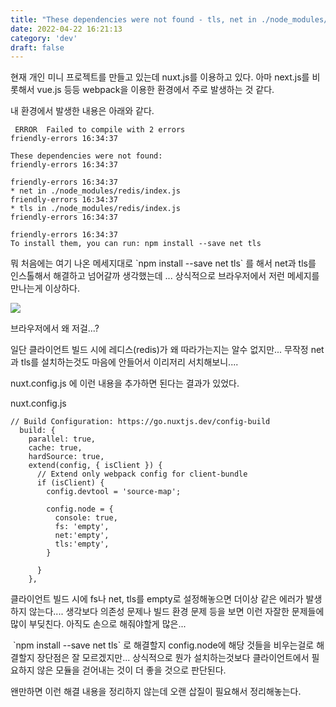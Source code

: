 ```yaml
---
title: "These dependencies were not found - tls, net in ./node_modules/.../...js"
date: 2022-04-22 16:21:13
category: 'dev'
draft: false
---
```


현재 개인 미니 프로젝트를 만들고 있는데 nuxt.js를 이용하고 있다. 아마 next.js를 비롯해서 vue.js 등등 webpack을 이용한 환경에서 주로 발생하는 것 같다. 

내 환경에서 발생한 내용은 아래와 같다. 

     ERROR  Failed to compile with 2 errors                                                                                                                                      friendly-errors 16:34:37  
    
    These dependencies were not found:                                                                                                                                           friendly-errors 16:34:37  
                                                                                                                                                                                 friendly-errors 16:34:37
    * net in ./node_modules/redis/index.js                                                                                                                                       friendly-errors 16:34:37  
    * tls in ./node_modules/redis/index.js                                                                                                                                       friendly-errors 16:34:37  
                                                                                                                                                                                 friendly-errors 16:34:37  
    To install them, you can run: npm install --save net tls    

뭐 처음에는 여기 나온 메세지대로 \`npm install --save net tls\` 를 해서 net과 tls를 인스톨해서 해결하고 넘어갈까 생각했는데 ... 상식적으로 브라우저에서 저런 메세지를 만나는게 이상하다. 

![](https://blog.kakaocdn.net/dn/Ra00H/btq4s2njJJ9/SnEmNCE8my8hzUq3GdXBJ0/img.png)

브라우저에서 왜 저걸...? 

일단 클라이언트 빌드 시에 레디스(redis)가 왜 따라가는지는 알수 없지만... 무작정 net과 tls를 설치하는것도 마음에 안들어서 이리저리 서치해보니.... 

nuxt.config.js 에 이런 내용을 추가하면 된다는 결과가 있었다. 

nuxt.config.js

    // Build Configuration: https://go.nuxtjs.dev/config-build
      build: {
        parallel: true,
        cache: true,
        hardSource: true,
        extend(config, { isClient }) {
          // Extend only webpack config for client-bundle
          if (isClient) {
            config.devtool = 'source-map';
            
            config.node = {
              console: true,
              fs: 'empty',
              net:'empty',
              tls:'empty',
            }
            
          }
        },

클라이언트 빌드 시에 fs나 net, tls를 empty로 설정해놓으면 더이상 같은 에러가 발생하지 않는다.... 생각보다 의존성 문제나 빌드 환경 문제 등을 보면 이런 자잘한 문제들에 많이 부딪친다. 아직도 손으로 해줘야할게 많은... 

 \`npm install --save net tls\` 로 해결할지 config.node에 해당 것들을 비우는걸로 해결할지 장단점은 잘 모르겠지만... 상식적으로 뭔가 설치하는것보다 클라이언트에서 필요하지 않은 모듈을 걷어내는 것이 더 좋을 것으로 판단된다. 

왠만하면 이런 해결 내용을 정리하지 않는데 오랜 삽질이 필요해서 정리해놓는다.
